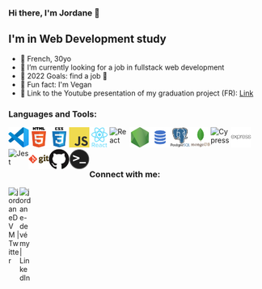 ### Hi there, I'm Jordane 👋 

## I'm in Web Development study

- 🥖 French, 30yo
- 🔎 I’m currently looking for a job in fullstack web development
- 🥅 2022 Goals: find a job 🤞
- 🥗 Fun fact: I'm Vegan 
- 🏫 Link to the Youtube presentation of my graduation project (FR): [Link](https://www.youtube.com/watch?v=Vdx7nAM-qWY)

### Languages and Tools:

<img align="left" alt="Visual Studio Code" width="40px" src="https://raw.githubusercontent.com/github/explore/80688e429a7d4ef2fca1e82350fe8e3517d3494d/topics/visual-studio-code/visual-studio-code.png" />
<img align="left" alt="HTML5" width="40px" src="https://raw.githubusercontent.com/github/explore/80688e429a7d4ef2fca1e82350fe8e3517d3494d/topics/html/html.png" />
<img align="left" alt="CSS3" width="40px" src="https://raw.githubusercontent.com/github/explore/80688e429a7d4ef2fca1e82350fe8e3517d3494d/topics/css/css.png" />
<img align="left" alt="JavaScript" width="40px" src="https://raw.githubusercontent.com/github/explore/80688e429a7d4ef2fca1e82350fe8e3517d3494d/topics/javascript/javascript.png" />
<img align="left" alt="React" width="40px" src="https://raw.githubusercontent.com/devicons/devicon/master/icons/react/react-original-wordmark.svg" />
<img align="left" alt="React" width="40px" src="https://www.vectorlogo.zone/logos/babeljs/babeljs-icon.svg" />
<img align="left" alt="Node.js" width="40px" src="https://raw.githubusercontent.com/github/explore/80688e429a7d4ef2fca1e82350fe8e3517d3494d/topics/nodejs/nodejs.png" />
<img align="bottom-left" alt="Express" width="40px" src="https://raw.githubusercontent.com/devicons/devicon/master/icons/express/express-original-wordmark.svg" />
<img align="left" alt="SQL" width="40px" src="https://raw.githubusercontent.com/github/explore/80688e429a7d4ef2fca1e82350fe8e3517d3494d/topics/sql/sql.png" />
<img align="left" alt="PostgreSQL" width="40px" src="https://raw.githubusercontent.com/devicons/devicon/master/icons/postgresql/postgresql-original-wordmark.svg" />
<img align="left" alt="MongoDB" width="40px" src="https://raw.githubusercontent.com/devicons/devicon/master/icons/mongodb/mongodb-original-wordmark.svg" />
<img align="left" alt="Cypress" width="40px" src="https://raw.githubusercontent.com/simple-icons/simple-icons/6e46ec1fc23b60c8fd0d2f2ff46db82e16dbd75f/icons/cypress.svg" />
<img align="left" alt="Jest" width="40px"src="https://www.vectorlogo.zone/logos/jestjsio/jestjsio-icon.svg" />
<img align="left" alt="Git" width="40px" src="https://raw.githubusercontent.com/github/explore/80688e429a7d4ef2fca1e82350fe8e3517d3494d/topics/git/git.png" />
<img align="left" alt="GitHub" width="40px" src="https://raw.githubusercontent.com/github/explore/78df643247d429f6cc873026c0622819ad797942/topics/github/github.png" />
<img align="left" alt="Terminal" width="40px" src="https://raw.githubusercontent.com/github/explore/80688e429a7d4ef2fca1e82350fe8e3517d3494d/topics/terminal/terminal.png" />

<br />
<br />

### Connect with me:

[<img align="left" alt="jordaneDVM | Twitter" width="22px" src="https://cdn.jsdelivr.net/npm/simple-icons@v3/icons/twitter.svg" />][twitter]
[<img align="left" alt="jordane-devémy | LinkedIn" width="22px" src="https://cdn.jsdelivr.net/npm/simple-icons@v3/icons/linkedin.svg" />][linkedin]

[twitter]: https://twitter.com/jordaneDVM
[linkedin]: https://www.linkedin.com/in/jordane-dev%C3%A9my-39a59a82/
